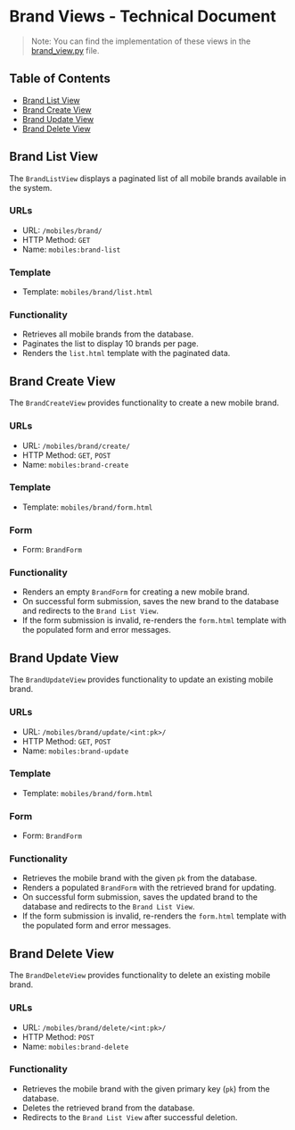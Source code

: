 # Brand Views - Technical Document

> Note: You can find the implementation of these views in the [brand_view.py](../../../src/mobiles/views/brand_view.py) file.

## Table of Contents

+ [Brand List View](#brand-list-view)
+ [Brand Create View](#brand-create-view)
+ [Brand Update View](#brand-update-view)
+ [Brand Delete View](#brand-delete-view)

## Brand List View

The `BrandListView` displays a paginated list of all mobile brands available in the system.

### URLs

- URL: `/mobiles/brand/`
- HTTP Method: `GET`
- Name: `mobiles:brand-list`

### Template

- Template: `mobiles/brand/list.html`

### Functionality

- Retrieves all mobile brands from the database.
- Paginates the list to display 10 brands per page.
- Renders the `list.html` template with the paginated data.

## Brand Create View

The `BrandCreateView` provides functionality to create a new mobile brand.

### URLs

- URL: `/mobiles/brand/create/`
- HTTP Method: `GET`, `POST`
- Name: `mobiles:brand-create`

### Template

- Template: `mobiles/brand/form.html`

### Form

- Form: `BrandForm`

### Functionality

- Renders an empty `BrandForm` for creating a new mobile brand.
- On successful form submission, saves the new brand to the database and redirects to the `Brand List View`.
- If the form submission is invalid, re-renders the `form.html` template with the populated form and error messages.

## Brand Update View

The `BrandUpdateView` provides functionality to update an existing mobile brand.

### URLs

- URL: `/mobiles/brand/update/<int:pk>/`
- HTTP Method: `GET`, `POST`
- Name: `mobiles:brand-update`

### Template

- Template: `mobiles/brand/form.html`

### Form

- Form: `BrandForm`

### Functionality

- Retrieves the mobile brand with the given `pk` from the database.
- Renders a populated `BrandForm` with the retrieved brand for updating.
- On successful form submission, saves the updated brand to the database and redirects to the `Brand List View`.
- If the form submission is invalid, re-renders the `form.html` template with the populated form and error messages.

## Brand Delete View

The `BrandDeleteView` provides functionality to delete an existing mobile brand.

### URLs

- URL: `/mobiles/brand/delete/<int:pk>/`
- HTTP Method: `POST`
- Name: `mobiles:brand-delete`

### Functionality

- Retrieves the mobile brand with the given primary key (`pk`) from the database.
- Deletes the retrieved brand from the database.
- Redirects to the `Brand List View` after successful deletion.
